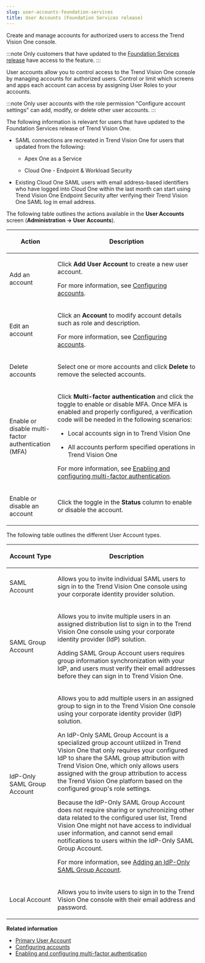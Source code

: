 ```yaml
---
slug: user-accounts-foundation-services
title: User Accounts (Foundation Services release)
---
```


Create and manage accounts for authorized users to access the Trend Vision One console.

:::note
Only customers that have updated to the [Foundation Services release](update-foundation-services-release.md) have access to the feature.
:::

User accounts allow you to control access to the Trend Vision One console by managing accounts for authorized users. Control or limit which screens and apps each account can access by assigning User Roles to your accounts.

:::note
Only user accounts with the role permission "Configure account settings" can add, modify, or delete other user accounts.
:::

The following information is relevant for users that have updated to the Foundation Services release of Trend Vision One.

- SAML connections are recreated in Trend Vision One for users that updated from the following:

  - Apex One as a Service

  - Cloud One - Endpoint & Workload Security

- Existing Cloud One SAML users with email address-based identifiers who have logged into Cloud One within the last month can start using Trend Vision One Endpoint Security after verifying their Trend Vision One SAML log in email address.

The following table outlines the actions available in the **User Accounts** screen (**Administration → User Accounts**).

<table>
<colgroup>
<col style="width: 25%" />
<col style="width: 75%" />
</colgroup>
<thead>
<tr>
<th><p>Action</p></th>
<th><p>Description</p></th>
</tr>
</thead>
<tbody>
<tr>
<td><p>Add an account</p></td>
<td><p>Click <strong>Add User Account</strong> to create a new user account.</p>
<p>For more information, see <a href="trend-vision-one-configure-vision-accounts">Configuring accounts</a>.</p></td>
</tr>
<tr>
<td><p>Edit an account</p></td>
<td><p>Click an <strong>Account</strong> to modify account details such as role and description.</p>
<p>For more information, see <a href="trend-vision-one-configure-vision-accounts">Configuring accounts</a>.</p></td>
</tr>
<tr>
<td><p>Delete accounts</p></td>
<td><p>Select one or more accounts and click <strong>Delete</strong> to remove the selected accounts.</p></td>
</tr>
<tr>
<td><p>Enable or disable multi-factor authentication (MFA)</p></td>
<td><p>Click <strong>Multi-factor authentication</strong> and click the toggle to enable or disable MFA. Once MFA is enabled and properly configured, a verification code will be needed in the following scenarios:</p>
<ul>
<li><p>Local accounts sign in to Trend Vision One</p></li>
<li><p>All accounts perform specified operations in Trend Vision One</p></li>
</ul>
<p>For more information, see <a href="trend-vision-one-enable-confige-mfa">Enabling and configuring multi-factor authentication</a>.</p></td>
</tr>
<tr>
<td><p>Enable or disable an account</p></td>
<td><p>Click the toggle in the <strong>Status</strong> column to enable or disable the account.</p></td>
</tr>
</tbody>
</table>

The following table outlines the different User Account types.

<table>
<colgroup>
<col style="width: 25%" />
<col style="width: 75%" />
</colgroup>
<thead>
<tr>
<th><p>Account Type</p></th>
<th><p>Description</p></th>
</tr>
</thead>
<tbody>
<tr>
<td><p>SAML Account</p></td>
<td><p>Allows you to invite individual SAML users to sign in to the Trend Vision One console using your corporate identity provider solution.</p></td>
</tr>
<tr>
<td><p>SAML Group Account</p></td>
<td><p>Allows you to invite multiple users in an assigned distribution list to sign in to the Trend Vision One console using your corporate identity provider (IdP) solution.</p>
<p>Adding SAML Group Account users requires group information synchronization with your IdP, and users must verify their email addresses before they can sign in to Trend Vision One.</p></td>
</tr>
<tr>
<td><p>IdP-Only SAML Group Account</p></td>
<td><p>Allows you to add multiple users in an assigned group to sign in to the Trend Vision One console using your corporate identity provider (IdP) solution.</p>
<p>An IdP-Only SAML Group Account is a specialized group account utilized in Trend Vision One that only requires your configured IdP to share the SAML group attribution with Trend Vision One, which only allows users assigned with the group attribution to access the Trend Vision One platform based on the configured group's role settings.</p>
<p>Because the IdP-Only SAML Group Account does not require sharing or synchronizing other data related to the configured user list, Trend Vision One might not have access to individual user information, and cannot send email notifications to users within the IdP-Only SAML Group Account.</p>
<p>For more information, see <a href="trend-vision-one-adding-idp-only-saml-group-account">Adding an IdP-Only SAML Group Account</a>.</p></td>
</tr>
<tr>
<td><p>Local Account</p></td>
<td><p>Allows you to invite users to sign in to the Trend Vision One console with their email address and password.</p></td>
</tr>
</tbody>
</table>

**Related information**

- [Primary User Account](primary-user-account.md)
- [Configuring accounts](configure-vision-accounts.md "Create and manage Trend Vision One user accounts to allow authorized users to access the console.")
- [Enabling and configuring multi-factor authentication](enable-confige-mfa.md "Enforce multi-factor authentication (MFA) to enhance account security and prevent attackers from exploiting critical actions for malicious activities.")
